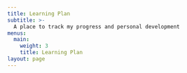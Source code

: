 ```yaml
---
title: Learning Plan
subtitle: >-
  A place to track my progress and personal development
menus:
  main:
    weight: 3
    title: Learning Plan
layout: page
---
```


